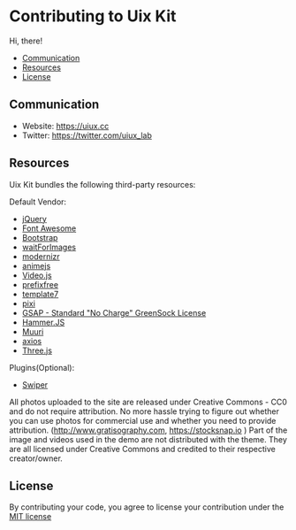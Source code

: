 # Contributing to Uix Kit

Hi, there!

* [Communication](#communication)
* [Resources](#res)
* [License](#license)

<a name="communication"></a>
## Communication

* Website: https://uiux.cc
* Twitter: https://twitter.com/uiux_lab


<a name="res"></a>
## Resources

Uix Kit bundles the following third-party resources:


Default Vendor:

- [jQuery](https://jquery.com/)
- [Font Awesome](http://fontawesome.io)
- [Bootstrap](http://getbootstrap.com)
- [waitForImages](https://github.com/alexanderdickson/waitForImages)
- [modernizr](https://modernizr.com/)
- [animejs](https://github.com/juliangarnier/anime)
- [Video.js](https://github.com/videojs)
- [prefixfree](https://github.com/LeaVerou/prefixfree)
- [template7](http://www.idangero.us/template7/)
- [pixi](https://github.com/GoodBoyDigital/pixi.js)
- [GSAP - Standard "No Charge" GreenSock License](https://greensock.com)
- [Hammer.JS](http://hammerjs.github.io/)
- [Muuri](https://github.com/haltu/muuri)
- [axios](https://github.com/axios/axios)
- [Three.js](https://threejs.org/)



Plugins(Optional):

- [Swiper](https://swiperjs.com/)



All photos uploaded to the site are released under Creative Commons - CC0 and do not require attribution. No more hassle trying to figure out whether you can use photos for commercial use and whether you need to provide attribution. (http://www.gratisography.com, https://stocksnap.io ) Part of the image and videos used in the demo are not distributed with the theme. They are all licensed under Creative Commons and credited to their respective creator/owner.





<a name="license"></a>
## License

By contributing your code, you agree to license your contribution under the [MIT license](LICENSE)
